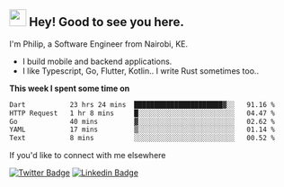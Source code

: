 <h2><img src="https://slackmojis.com/emojis/3643-cool-doge/download" width="30"/> Hey! Good to see you here.</h2>

<p>I'm Philip, a Software Engineer from Nairobi, KE. 

- I build mobile and backend applications.
- I like Typescript, Go, Flutter, Kotlin.. I write Rust sometimes too..</p>

**This week I spent some time on**
<!--START_SECTION:waka-->

```txt
Dart           23 hrs 24 mins  ██████████████████████▓░░   91.16 %
HTTP Request   1 hr 8 mins     █░░░░░░░░░░░░░░░░░░░░░░░░   04.47 %
Go             40 mins         ▓░░░░░░░░░░░░░░░░░░░░░░░░   02.62 %
YAML           17 mins         ▒░░░░░░░░░░░░░░░░░░░░░░░░   01.14 %
Text           8 mins          ░░░░░░░░░░░░░░░░░░░░░░░░░   00.52 %
```

<!--END_SECTION:waka-->

If you'd like to connect with me elsewhere

[![Twitter Badge](https://img.shields.io/badge/-Twitter-1ca0f1?style=flat-square&labelColor=1ca0f1&logo=twitter&logoColor=white&link=https://twitter.com/_diogorodrigues)](https://twitter.com/kimathiphil)  [![Linkedin Badge](https://img.shields.io/badge/-LinkedIn-blue?style=flat-square&logo=Linkedin&logoColor=white&link=https://www.linkedin.com/in/philip-kimathi-2604a9114/)](https://www.linkedin.com/in/philip-kimathi-2604a9114/)
